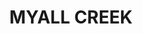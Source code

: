 ---
lastmod: '2025-04-06T06:05:20+00:00'
latitude: -29.620234
layout: suburb
longitude: 150.787333
postcode: '2403'
state: NSW
title: MYALL CREEK
url: /nsw/myall-creek/
---